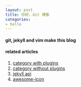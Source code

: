 ```yaml
---
layout: post
title: 你好，Git 博客
categories:
- hello
---
```



#### git, jekyll and vim make this blog

#### related articles
1. [category with plugins](http://pizn.github.io/2012/02/23/use-category-plugin-for-jekyll-blog.html)
2. [category without plugins](https://codinfox.github.io/dev/2015/03/06/use-tags-and-categories-in-your-jekyll-based-github-pages/)
3. [jekyll api](http://jekyllcn.com/docs/pagination/)
4. [awesome-icon](http://fontawesome.io/3.2.1/icons/)